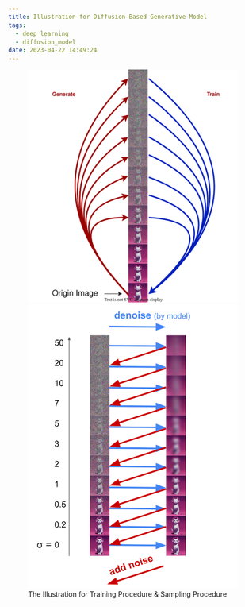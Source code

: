 ```yaml
---
title: Illustration for Diffusion-Based Generative Model
tags:
  - deep_learning
  - diffusion_model
date: 2023-04-22 14:49:24
---
```




<figure>
	<picture>
		<img src="/images/diffusion-training.svg" width="480" />
	</picture>
	<picture>
		<img src="/images/diffusion-sampling.svg" width="480" />
	</picture>
	<figcaption>
		The Illustration for Training Procedure & Sampling Procedure
	</figcaption>
</figure>
